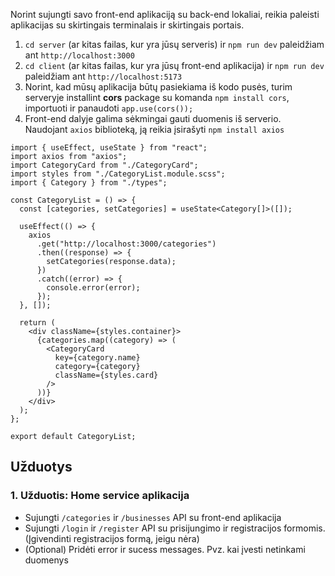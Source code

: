 Norint sujungti savo front-end aplikaciją su back-end lokaliai, reikia paleisti aplikacijas su skirtingais terminalais ir skirtingais portais.

1. `cd server` (ar kitas failas, kur yra jūsų serveris) ir `npm run dev` paleidžiam ant `http://localhost:3000`
2. `cd client` (ar kitas failas, kur yra jūsų front-end aplikacija) ir `npm run dev` paleidžiam ant `http://localhost:5173`
3. Norint, kad mūsų aplikacija būtų pasiekiama iš kodo pusės, turim serveryje installint **cors** package su komanda `npm install cors`, importuoti ir panaudoti `app.use(cors());`
4. Front-end dalyje galima sėkmingai gauti duomenis iš serverio. Naudojant `axios` biblioteką, ją reikia įsirašyti `npm install axios`

```tsx
import { useEffect, useState } from "react";
import axios from "axios";
import CategoryCard from "./CategoryCard";
import styles from "./CategoryList.module.scss";
import { Category } from "./types";

const CategoryList = () => {
  const [categories, setCategories] = useState<Category[]>([]);

  useEffect(() => {
    axios
      .get("http://localhost:3000/categories")
      .then((response) => {
        setCategories(response.data);
      })
      .catch((error) => {
        console.error(error);
      });
  }, []);

  return (
    <div className={styles.container}>
      {categories.map((category) => (
        <CategoryCard
          key={category.name}
          category={category}
          className={styles.card}
        />
      ))}
    </div>
  );
};

export default CategoryList;
```

## Užduotys

### 1. Užduotis: Home service aplikacija

- Sujungti `/categories` ir `/businesses` API su front-end aplikacija
- Sujungti `/login` ir `/register` API su prisijungimo ir registracijos formomis. (Įgivendinti registracijos formą, jeigu nėra)
- (Optional) Pridėti error ir sucess messages. Pvz. kai įvesti netinkami duomenys

